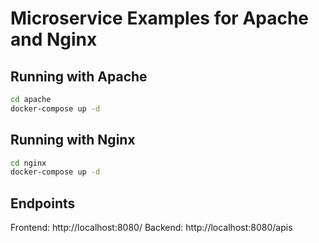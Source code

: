 # Microservice Examples for Apache and Nginx

## Running with Apache
```sh
cd apache
docker-compose up -d
```

## Running with Nginx
```sh
cd nginx
docker-compose up -d
```

## Endpoints
Frontend: http://localhost:8080/
Backend: http://localhost:8080/apis